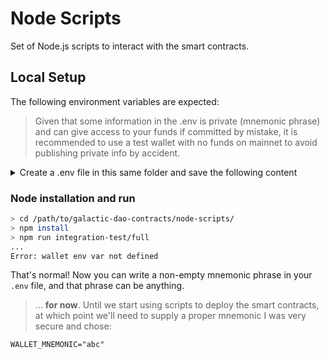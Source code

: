 # Node Scripts

Set of Node.js scripts to interact with the smart contracts.

## Local Setup

The following environment variables are expected:

> Given that some information in the .env is private (mnemonic phrase) and can give access to your funds if committed by mistake, it is recommended to use a test wallet with no funds on mainnet to avoid publishing private info by accident.

<details>
<summary>Create a .env file in this same folder and save the following content</summary>

```dotenv
# One of TESTNET / MAINNET / LOCAL
TERRA_CHAIN_TYPE=TESTNET
# Mnemonic used for executing all transactions, see below section
WALLET_MNEMONIC=""
```

</details>

### Node installation and run

```bash
> cd /path/to/galactic-dao-contracts/node-scripts/
> npm install
> npm run integration-test/full
...
Error: wallet env var not defined
```

That's normal! Now you can write a non-empty mnemonic phrase in your `.env` file, and that phrase can be anything.

> ... **for now**. Until we start using scripts to deploy the smart contracts, at which point we'll need to supply a proper mnemonic
> I was very secure and chose:

```dotenv
WALLET_MNEMONIC="abc"
```
